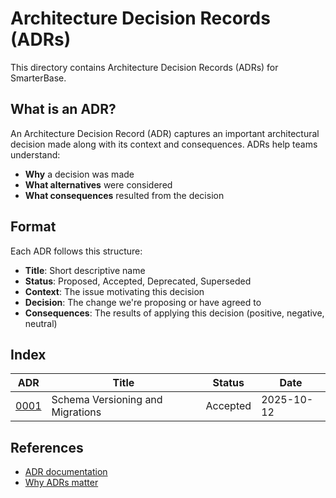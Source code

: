 # Architecture Decision Records (ADRs)

This directory contains Architecture Decision Records (ADRs) for SmarterBase.

## What is an ADR?

An Architecture Decision Record (ADR) captures an important architectural decision made along with its context and consequences. ADRs help teams understand:
- **Why** a decision was made
- **What alternatives** were considered
- **What consequences** resulted from the decision

## Format

Each ADR follows this structure:
- **Title**: Short descriptive name
- **Status**: Proposed, Accepted, Deprecated, Superseded
- **Context**: The issue motivating this decision
- **Decision**: The change we're proposing or have agreed to
- **Consequences**: The results of applying this decision (positive, negative, neutral)

## Index

| ADR | Title | Status | Date |
|-----|-------|--------|------|
| [0001](0001-schema-versioning-and-migrations.md) | Schema Versioning and Migrations | Accepted | 2025-10-12 |

## References

- [ADR documentation](https://adr.github.io/)
- [Why ADRs matter](https://cognitect.com/blog/2011/11/15/documenting-architecture-decisions)
